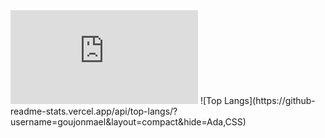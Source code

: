 <iframe src="https://tryhackme.com/api/v2/badges/public-profile?userPublicId=295697" style='border:none;'></iframe>
![Top Langs](https://github-readme-stats.vercel.app/api/top-langs/?username=goujonmael&layout=compact&hide=Ada,CSS)

